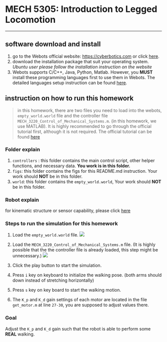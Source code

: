 # MECH 5305: Introduction to Legged Locomotion
---
## software download and install
1. go to the Webots official website: https://cyberbotics.com or click [here](https://cyberbotics.com).
2. download the installation package that suit your operating system. *Ubuntu user please follow the installation instruction on the website*
3. Webots supports C/C++, Java, Python, Matlab. However, you **MUST** install these programming languages first to use them in Webots. The detailed languages setup instruction can be found [here](https://cyberbotics.com/doc/guide/language-setup).  

## instruction on how to run this homework
>in this homework, there are two files you need to load into the webots, `empty_world.world` file and the controller file `MECH_3220_Control_of_Mechanical_Systems.m`. (in this homework, we use MATLAB).
It is highly recommended to go through the official tutorial first, although it is not required. The official tutorial can be found [here](https://cyberbotics.com/doc/guide/tutorials)

### Folder explain
1. `controllers` : this folder contains the main control script, other helper functions, and necessary data. **You work is in this folder.**
2. `figs`: this folder contains the figs for this README.md instruction. Your work should **NOT** be in this folder.
3. `world`: this folder contains the `empty_world.world`, Your work should **NOT** be in this folder.

### Robot explain
for kinematic structure or sensor capability, please click [here](https://cyberbotics.com/doc/guide/robotis-op3)

### Steps to run the simulation for this homework
1. Load the  `empty_world.world` file.
![](figs/how_to_load_world_file.png)

2. Load the `MECH_3220_Control_of_Mechanical_Systems.m` file. (It is highly possible that the the controller file is already loaded, this step might be unnecessary.)
![](figs/how_to_load_controller1.png)
3. Click the play button to start the simulation.

4. Press `i` key on keyboard to initialize the walking pose. (both arms should down instead of stretching horizontally)

5. Press `s` key on key board to start the walking motion.

6. The `K_p` and `K_d` gain settings of each motor are located in the file `get_motor.m` at line `27-30`, you are supposed to adjust values there.

### Goal
Adjust the `K_p` and `K_d` gain such that the robot is able to perform some **REAL** walking.
